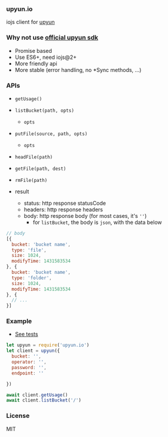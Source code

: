 ### upyun.io

iojs client for [upyun](https://www.upyun.com)

### Why not use [official upyun sdk](https://github.com/upyun/node-upyun)

* Promise based
* Use ES6+, need iojs@2+
* More friendly api
* More stable (error handling, no *Sync methods, ...)

### APIs

* `getUsage()`
* `listBucket(path, opts)`
  - `opts`
* `putFile(source, path, opts)`
  - `opts`
* `headFile(path)`
* `getFile(path, dest)`
* `rmFile(path)`

* result
  - status: http response statusCode
  - headers: http response headers
  - body: http response body (for most cases, it's `''`)
    - for `listBucket`, the body is `json`, with the data below

```js
// body
[{
  bucket: 'bucket name',
  type: 'file',
  size: 1024,
  modifyTime: 1431583534
}, {
  bucket: 'bucket name',
  type: 'folder',
  size: 1024,
  modifyTime: 1431583534
}, {
  // ...
}]
```

### Example

* [See tests](test)

```js
let upyun = require('upyun.io')
let client = upyun({
  bucket: '',
  operator: '',
  password: '',
  endpoint: ''

})

await client.getUsage()
await client.listBucket('/')
```

### License
MIT
